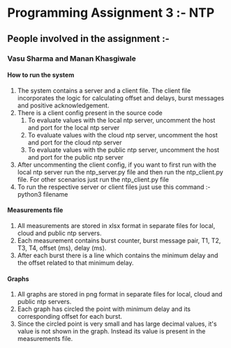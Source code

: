 # Programming Assignment 3 :- NTP
## People involved in the assignment :- 
### Vasu Sharma and Manan Khasgiwale


#### How to run the system
1) The system contains a server and a client file. The client file 
incorporates the logic for calculating offset and delays, burst messages 
   and positive acknowledgement.
2) There is a client config present in the source code
    1) To evaluate values with the local ntp server, uncomment the host and port for the local ntp server
    2) To evaluate values with the cloud ntp server, uncomment the host and port for the cloud ntp server 
    3) To evaluate values with the public ntp server, uncomment the host and port for the public ntp server
3) After uncommenting the client config, if you want to first run with the local ntp server run the ntp_server.py
file and then run the ntp_client.py file. For other scenarios just run the ntp_client.py file
4) To run the respective server or client files just use this command :- python3 filename



#### Measurements file
1) All measurements are stored in xlsx format in separate files for local, cloud and public 
ntp servers.
2) Each measurement contains burst counter, burst message pair, T1, T2, T3, T4, offset (ms), delay (ms).
3) After each burst there is a line which contains the minimum delay and the offset related to that minimum
delay.
   

#### Graphs 
1) All graphs are stored in png format in separate files for local, cloud and public ntp servers.
2) Each graph has circled the point with minimum delay and its corresponding offset for each burst.
3) Since the circled point is very small and has large decimal values, it's value is not shown in the graph. 
Instead its value is present in the measurements file.

